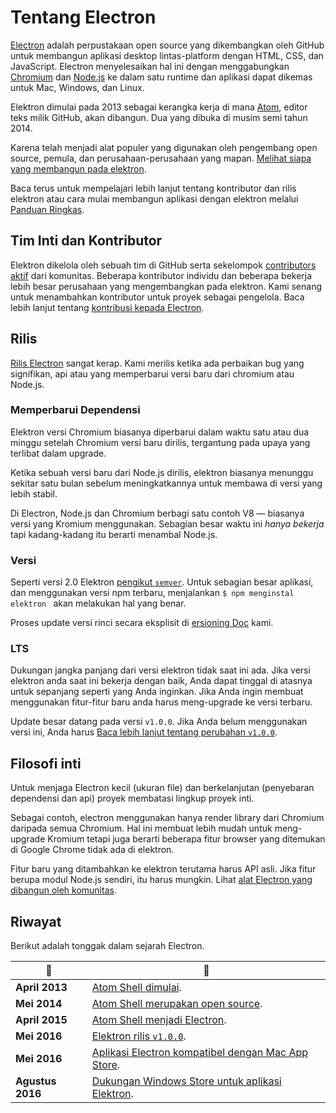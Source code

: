 # Tentang Electron

[Electron](https://electronjs.org) adalah perpustakaan open source yang dikembangkan oleh GitHub untuk membangun aplikasi desktop lintas-platform dengan HTML, CSS, dan JavaScript. Electron menyelesaikan hal ini dengan menggabungkan [Chromium](https://www.chromium.org/Home) dan [Node.js](https://nodejs.org) ke dalam satu runtime dan aplikasi dapat dikemas untuk Mac, Windows, dan Linux.

Elektron dimulai pada 2013 sebagai kerangka kerja di mana [Atom](https://atom.io), editor teks milik GitHub, akan dibangun. Dua yang dibuka di musim semi tahun 2014.

Karena telah menjadi alat populer yang digunakan oleh pengembang open source, pemula, dan perusahaan-perusahaan yang mapan. [Melihat siapa yang membangun pada elektron](https://electronjs.org/apps).

Baca terus untuk mempelajari lebih lanjut tentang kontributor dan rilis elektron atau cara mulai membangun aplikasi dengan elektron melalui [Panduan Ringkas](quick-start.md).

## Tim Inti dan Kontributor

Elektron dikelola oleh sebuah tim di GitHub serta sekelompok [contributors aktif](https://github.com/electron/electron/graphs/contributors) dari komunitas. Beberapa kontributor individu dan beberapa bekerja lebih besar perusahaan yang mengembangkan pada elektron. Kami senang untuk menambahkan kontributor untuk proyek sebagai pengelola. Baca lebih lanjut tentang [kontribusi kepada Electron](https://github.com/electron/electron/blob/master/CONTRIBUTING.md).

## Rilis

[Rilis Electron](https://github.com/electron/electron/releases) sangat kerap. Kami merilis ketika ada perbaikan bug yang signifikan, api atau yang memperbarui versi baru dari chromium atau Node.js.

### Memperbarui Dependensi

Elektron versi Chromium biasanya diperbarui dalam waktu satu atau dua minggu setelah Chromium versi baru dirilis, tergantung pada upaya yang terlibat dalam upgrade.

Ketika sebuah versi baru dari Node.js dirilis, elektron biasanya menunggu sekitar satu bulan sebelum meningkatkannya untuk membawa di versi yang lebih stabil.

Di Electron, Node.js dan Chromium berbagi satu contoh V8 — biasanya versi yang Kromium menggunakan. Sebagian besar waktu ini *hanya bekerja* tapi kadang-kadang itu berarti menambal Node.js.

### Versi

Seperti versi 2.0 Elektron [pengikut `semver`](http://semver.org). Untuk sebagian besar aplikasi, dan menggunakan versi npm terbaru, menjalankan `$ npm menginstal elektron ` akan melakukan hal yang benar.

Proses update versi rinci secara eksplisit di [ ersioning Doc](electron-versioning.md) kami.

### LTS

Dukungan jangka panjang dari versi elektron tidak saat ini ada. Jika versi elektron anda saat ini bekerja dengan baik, Anda dapat tinggal di atasnya untuk sepanjang seperti yang Anda inginkan. Jika Anda ingin membuat menggunakan fitur-fitur baru anda harus meng-upgrade ke versi terbaru.

Update besar datang pada versi `v1.0.0`. Jika Anda belum menggunakan versi ini, Anda harus [Baca lebih lanjut tentang perubahan `v1.0.0`](https://electronjs.org/blog/electron-1-0).

## Filosofi inti

Untuk menjaga Electron kecil (ukuran file) dan berkelanjutan (penyebaran dependensi dan api) proyek membatasi lingkup proyek inti.

Sebagai contoh, electron menggunakan hanya render library dari Chromium daripada semua Chromium. Hal ini membuat lebih mudah untuk meng-upgrade Kromium tetapi juga berarti beberapa fitur browser yang ditemukan di Google Chrome tidak ada di elektron.

Fitur baru yang ditambahkan ke elektron terutama harus API asli. Jika fitur berupa modul Node.js sendiri, itu harus mungkin. Lihat [alat Electron yang dibangun oleh komunitas](https://electronjs.org/community).

## Riwayat

Berikut adalah tonggak dalam sejarah Electron.

| :calendar:       | :tada:                                                                                                                    |
| ---------------- | ------------------------------------------------------------------------------------------------------------------------- |
| **April 2013**   | [Atom Shell dimulai](https://github.com/electron/electron/commit/6ef8875b1e93787fa9759f602e7880f28e8e6b45).               |
| **Mei 2014**     | [Atom Shell merupakan open source](http://blog.atom.io/2014/05/06/atom-is-now-open-source.html).                          |
| **April 2015**   | [Atom Shell menjadi Electron](https://github.com/electron/electron/pull/1389).                                            |
| **Mei 2016**     | [Elektron rilis `v1.0.0`](https://electronjs.org/blog/electron-1-0).                                                      |
| **Mei 2016**     | [Aplikasi Electron kompatibel dengan Mac App Store](https://electronjs.org/docs/tutorial/mac-app-store-submission-guide). |
| **Agustus 2016** | [Dukungan Windows Store untuk aplikasi Elektron](https://electronjs.org/docs/tutorial/windows-store-guide).               |